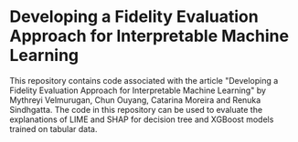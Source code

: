 # Developing a Fidelity Evaluation Approach for Interpretable Machine Learning

This repository contains code associated with the article "Developing a Fidelity Evaluation Approach for Interpretable Machine Learning" by Mythreyi Velmurugan, Chun Ouyang, Catarina Moreira and Renuka Sindhgatta. The code in this repository can be used to evaluate the explanations of LIME and SHAP for decision tree and XGBoost models trained on tabular data.
